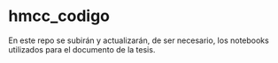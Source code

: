 # hmcc_codigo
En este repo se subirán y actualizarán, de ser necesario, los notebooks utilizados para el documento de la tesis.
